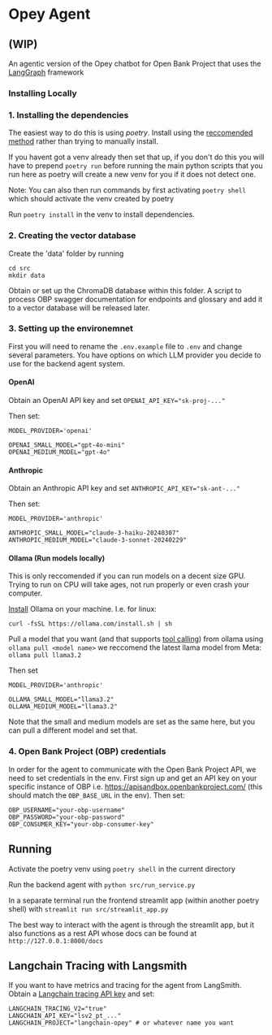 # Opey Agent

## (WIP)

An agentic version of the Opey chatbot for Open Bank Project that uses the [LangGraph](https://www.langchain.com/langgraph) framework

### Installing Locally
### 1. Installing the dependencies
The easiest way to do this is using _poetry_. Install using the [reccomended method](https://python-poetry.org/docs/) rather than trying to manually install.

If you havent got a venv already then set that up, if you don't do this you will have to prepend `poetry run` before running the main python scripts that you run here as poetry will create a new venv for you if it does not detect one.

Note: You can also then run commands by first activating `poetry shell` which should activate the venv created by poetry

Run `poetry install` in the venv to install dependencies.
### 2. Creating the vector database
Create the 'data' folder by running 
```
cd src
mkdir data
``` 
Obtain or set up the ChromaDB database within this folder. A script to process OBP swagger documentation for endpoints and glossary and add it to a vector database will be released later.
### 3. Setting up the environemnet 
First you will need to rename the `.env.example` file to `.env` and change several parameters. You have options on which LLM provider you decide to use for the backend agent system. 
#### OpenAI
Obtain an OpenAI API key and set `OPENAI_API_KEY="sk-proj-..."` 

Then set:
```
MODEL_PROVIDER='openai'

OPENAI_SMALL_MODEL="gpt-4o-mini"
OPENAI_MEDIUM_MODEL="gpt-4o"
```

#### Anthropic
Obtain an Anthropic API key and set `ANTHROPIC_API_KEY="sk-ant-..."`

Then set:
```
MODEL_PROVIDER='anthropic'

ANTHROPIC_SMALL_MODEL="claude-3-haiku-20240307"
ANTHROPIC_MEDIUM_MODEL="claude-3-sonnet-20240229"
```
#### Ollama (Run models locally)
This is only reccomended if you can run models on a decent size GPU. Trying to run on CPU will take ages, not run properly or even crash your computer.

[Install](https://ollama.com/download) Ollama on your machine. I.e. for linux:

`curl -fsSL https://ollama.com/install.sh | sh` 

Pull a model that you want (and that supports [tool calling](https://ollama.com/search?&c=tools)) from ollama using `ollama pull <model name>` we reccomend the latest llama model from Meta: `ollama pull llama3.2`

Then set
```
MODEL_PROVIDER='anthropic'

OLLAMA_SMALL_MODEL="llama3.2"
OLLAMA_MEDIUM_MODEL="llama3.2"
```
Note that the small and medium models are set as the same here, but you can pull a different model and set that.

### 4. Open Bank Project (OBP) credentials
In order for the agent to communicate with the Open Bank Project API, we need to set credentials in the env. First sign up and get an API key on your specific instance of OBP i.e. https://apisandbox.openbankproject.com/ (this should match the `OBP_BASE_URL` in the env). Then set:
```
OBP_USERNAME="your-obp-username"
OBP_PASSWORD="your-obp-password"
OBP_CONSUMER_KEY="your-obp-consumer-key"
```

## Running
Activate the poetry venv using `poetry shell` in the current directory

Run the backend agent with `python src/run_service.py`

In a separate terminal run the frontend streamlit app (within another poetry shell) with `streamlit run src/streamlit_app.py`

The best way to interact with the agent is through the streamlit app, but it also functions as a rest API whose docs can be found at `http://127.0.0.1:8000/docs`

## Langchain Tracing with Langsmith
If you want to have metrics and tracing for the agent from LangSmith. Obtain a [Langchain tracing API key](https://smith.langchain.com/) and set:
```
LANGCHAIN_TRACING_V2="true"
LANGCHAIN_API_KEY="lsv2_pt_..."
LANGCHAIN_PROJECT="langchain-opey" # or whatever name you want
```